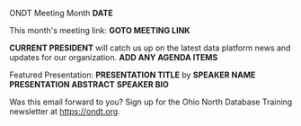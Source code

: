 ONDT Meeting Month **DATE**

This month's meeting link: **GOTO MEETING LINK**
 
**CURRENT PRESIDENT** will catch us up on the latest data platform news and updates for our organization. **ADD ANY AGENDA ITEMS**

Featured Presentation:
**PRESENTATION TITLE** by **SPEAKER NAME**
**PRESENTATION ABSTRACT**
**SPEAKER BIO**

Was this email forward to you?  Sign up for the Ohio North Database Training newsletter at https://ondt.org.
